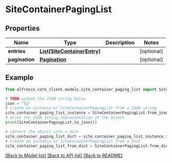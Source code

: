 # SiteContainerPagingList


## Properties

Name | Type | Description | Notes
------------ | ------------- | ------------- | -------------
**entries** | [**List[SiteContainerEntry]**](SiteContainerEntry.md) |  | [optional] 
**pagination** | [**Pagination**](Pagination.md) |  | [optional] 

## Example

```python
from alfresco_core_client.models.site_container_paging_list import SiteContainerPagingList

# TODO update the JSON string below
json = "{}"
# create an instance of SiteContainerPagingList from a JSON string
site_container_paging_list_instance = SiteContainerPagingList.from_json(json)
# print the JSON string representation of the object
print(SiteContainerPagingList.to_json())

# convert the object into a dict
site_container_paging_list_dict = site_container_paging_list_instance.to_dict()
# create an instance of SiteContainerPagingList from a dict
site_container_paging_list_from_dict = SiteContainerPagingList.from_dict(site_container_paging_list_dict)
```
[[Back to Model list]](../README.md#documentation-for-models) [[Back to API list]](../README.md#documentation-for-api-endpoints) [[Back to README]](../README.md)


